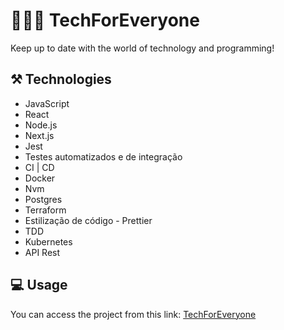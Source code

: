 # 👨🏼‍💻 TechForEveryone
Keep up to date with the world of technology and programming!

## ⚒️ Technologies 
- JavaScript
- React
- Node.js
- Next.js
- Jest
- Testes automatizados e de integração
- CI | CD
- Docker
- Nvm
- Postgres
- Terraform
- Estilização de código - Prettier
- TDD
- Kubernetes
- API Rest

## 💻 Usage
You can access the project from this link:  <a href="https://techforeveryone.vercel.app/"> TechForEveryone </a>
